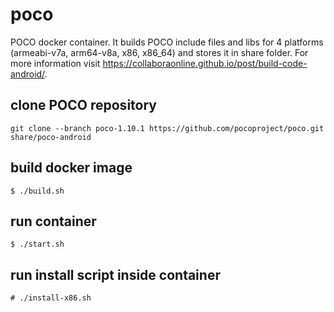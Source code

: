 # poco
POCO docker container. It builds POCO include files and libs for 4 platforms (armeabi-v7a, arm64-v8a, x86, x86_64) and stores it in share folder. For more information visit https://collaboraonline.github.io/post/build-code-android/.


## clone POCO repository
```
git clone --branch poco-1.10.1 https://github.com/pocoproject/poco.git share/poco-android
```

## build docker image
```
$ ./build.sh
```

## run container 
```
$ ./start.sh
```

## run install script inside container
```
# ./install-x86.sh
```

